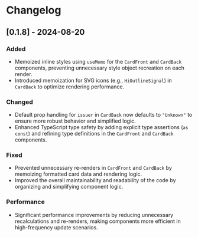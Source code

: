# Changelog

## [0.1.8] - 2024-08-20

### Added

- Memoized inline styles using `useMemo` for the `CardFront` and `CardBack` components, preventing unnecessary style object recreation on each render.
- Introduced memoization for SVG icons (e.g., `HiOutlineSignal`) in `CardBack` to optimize rendering performance.

### Changed

- Default prop handling for `issuer` in `CardBack` now defaults to `"Unknown"` to ensure more robust behavior and simplified logic.
- Enhanced TypeScript type safety by adding explicit type assertions (`as const`) and refining type definitions in the `CardFront` and `CardBack` components.

### Fixed

- Prevented unnecessary re-renders in `CardFront` and `CardBack` by memoizing formatted card data and rendering logic.
- Improved the overall maintainability and readability of the code by organizing and simplifying component logic.

### Performance

- Significant performance improvements by reducing unnecessary recalculations and re-renders, making components more efficient in high-frequency update scenarios.